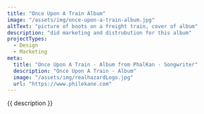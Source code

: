 ```yaml
---
title: "Once Upon A Train Album"
image: "/assets/img/once-upon-a-train-album.jpg"
altText: "picture of boots on a freight train, cover of album"
description: "did marketing and distrubution for this album"
projectTypes:
  - Design
  - Marketing
meta:
  title: "Once Upon A Train - Album from PhalKan - Songwriter"
  description: "Once Upon A Train - Album"
  image: "/assets/img/realhazardLogo.jpg"
  url: "https://www.philekane.com"
---
```

{{ description }}